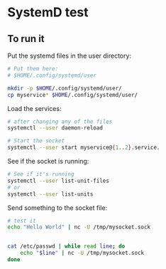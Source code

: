 # SystemD test

## To run it


Put the systemd files in the user directory:

```sh
# Put them here:
# $HOME/.config/systemd/user

mkdir -p $HOME/.config/systemd/user/
cp myservice* $HOME/.config/systemd/user/
```


Load the services:

```sh
# after changing any of the files
systemctl --user daemon-reload

# Start the socket
systemctl --user start myservice@{1..2}.service.

```

See if the socket is running:

```sh
# See if it's running
systemctl --user list-unit-files
# or
systemctl --user list-units
```

Send something to the socket file:

```sh
# test it
echo "Hello World" | nc -U /tmp/mysocket.sock


cat /etc/passwd | while read line; do
    echo "$line" | nc -U /tmp/mysocket.sock
done
```